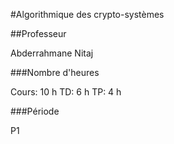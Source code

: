#Algorithmique des crypto-systèmes

##Professeur

Abderrahmane Nitaj

###Nombre d'heures

Cours: 10 h
TD: 6 h
TP: 4 h

###Période

P1